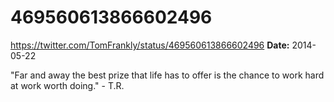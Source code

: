 # 469560613866602496
https://twitter.com/TomFrankly/status/469560613866602496
**Date:** 2014-05-22

"Far and away the best prize that life has to offer is the chance to work hard at work worth doing." - T.R.
